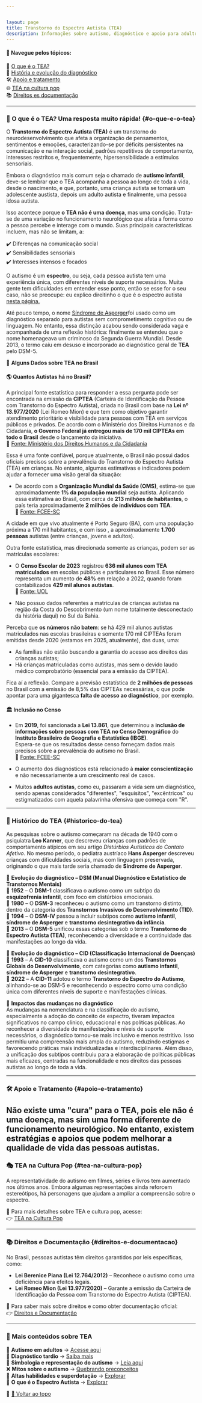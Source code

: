 ```yaml
---


layout: page
title: Transtorno do Espectro Autista (TEA)
description: Informações sobre autismo, diagnóstico e apoio para adultos autistas.
---
```


#### 📌 Navegue pelos tópicos:
📖 [O que é o TEA?](#o-que-e-o-tea)  
📜 [História e evolução do diagnóstico](#historico-do-tea)  
🛠️ [Apoio e tratamento](#apoio-e-tratamento)  
🌐 [TEA na cultura pop](#tea-na-cultura-pop)  
📚 [Direitos es documentação](#direitos-e-documentacao)  

---

### 🧩 O que é o TEA? Uma resposta muito rápida! {#o-que-e-o-tea}


O **Transtorno do Espectro Autista (TEA)** é um transtorno do neurodesenvolvimento que afeta a organização de pensamentos, sentimentos e emoções, caracterizando-se por déficits persistentes na comunicação e na interação social, padrões repetitivos de comportamento, interesses restritos e, frequentemente, hipersensibilidade a estímulos sensoriais.  

Embora o diagnóstico mais comum seja o chamado de **autismo infantil**, deve-se lembrar que o TEA acompanha a pessoa ao longo de toda a vida, desde o nascimento, e que, portanto, uma criança autista se tornará um adolescente austista, depois um adulto autista e finalmente, uma pessoa idosa autista.

Isso acontece porque **o TEA não é uma doença**, mas uma condição. Trata-se de uma variação no funcionamento neurológico que afeta a forma como a pessoa percebe e interage com o mundo. Suas principais características incluem, mas não se limitam, a:

✔️ Diferenças na comunicação social  
✔️ Sensibilidades sensoriais  
✔️ Interesses intensos e focados  

O autismo é um **espectro**, ou seja, cada pessoa autista tem uma experiência única, com diferentes níveis de suporte necessários. Muita gente tem dificuldades em entender esse ponto, então se esse for  o seu caso, não se preocupe: eu explico direitinho o que é o espectro autista [nesta página.](/pages/autismo/espectro.html)

Até pouco tempo, o nome [Síndrome de ~~Asperger~~](/pages/autismo/espectro.html)foi usado como um diagnóstico separado para autistas sem comprometimento cognitivo ou de linguagem. No entanto, essa distinção acabou sendo considerada vaga e acompanhada de uma reflexão histórica: finalmente se entendeu que o nome homenageava um criminoso da Segunda Guerra Mundial. Desde 2013, o termo caiu em desuso e incorporado ao diagnóstico geral de **TEA** pelo DSM-5.


📌 **Alguns Dados sobre TEA no Brasil**


#### 🌎 Quantos Autistas há no Brasil?

A principal fonte estatística para responder a essa pergunta pode ser encontrada na emissão da **CIPTEA** (Carteira de Identificação da Pessoa com Transtorno do Espectro Autista), criada no Brasil com base na **Lei nº 13.977/2020** (Lei Romeo Mion) e que tem como objetivo garantir atendimento prioritário e visibilidade para pessoas com TEA em serviços públicos e privados. De acordo com o Ministério dos Direitos Humanos e da Cidadania, **o Governo Federal já entregou mais de 170 mil CIPTEAs em todo o Brasil** desde o lançamento da iniciativa.  
  🔗 [Fonte: Ministério dos Direitos Humanos e da Cidadania](https://www.gov.br/mdh/pt-br/assuntos/noticias/governo-federal-entrega-mais-de-170-mil-carteiras-de-identificacao-da-pessoa-com-transtorno-do-espectro-autista-em-todo-o-pais)  

Essa é uma fonte confiável, porque atualmente, o Brasil não possui dados oficiais precisos sobre a prevalência do Transtorno do Espectro Autista (TEA) em crianças. No entanto, algumas estimativas e indicadores podem ajudar a fornecer uma visão geral da situação:  

- De acordo com a **Organização Mundial da Saúde (OMS)**, estima-se que aproximadamente **1% da população mundial** seja autista. Aplicando essa estimativa ao Brasil, com cerca de **213 milhões de habitantes**, o país teria aproximadamente **2 milhões de indivíduos com TEA**.  
  🔗 [Fonte: FCEE-SC](https://www.fcee.sc.gov.br/portal-do-autismo/8-categoria-institucional/9999-dados?utm_source=chatgpt.com)

A cidade em que vivo atualmente é Porto Seguro (BA), com uma população próxima a 170 mil habitantes, e com  isso , a aproximadamente **1.700 pessoas** autistas (entre crianças, jovens e adultos).   


Outra fonte estatística, mas direcionada somente as crianças, podem ser as matrículas escolares:

- O **Censo Escolar de 2023** registrou **636 mil alunos com TEA matriculados** em escolas públicas e particulares no Brasil. Esse número representa um aumento de **48%** em relação a 2022, quando foram contabilizados **429 mil alunos autistas**.  
  🔗 [Fonte: UOL](https://www.uol.com.br/vivabem/noticias/redacao/2024/04/02/numero-de-alunos-com-autismo-matriculados-nas-escolas-do-brasil-cresceu-48.htm?utm_source=chatgpt.com)  

- Não possuo dados referentes a matrículas de crianças autistas na região da Costa do Descobrimento (um nome totalmente desconectado da história daqui) no Sul da Bahia.


Perceba que **os números não batem**: se há 429 mil alunos autistas matriculados nas escolas brasileiras e somente 170 mil CIPTEAs foram emitidas desde 2020 (estamos em 2025, atualmente), das duas, uma:

- As famílias não estão buscando a garantia do acesso aos direitos das crianças autistas;
- Há crianças matriculadas como autistas, mas sem o devido laudo médico comprobatório (essencial para a emissão da CIPTEA).

Fica aí a reflexão. Compare a previsão estatística de **2 milhões de pessoas** no Brasil com a emissão de 8,5% das CIPTEAs necessárias, o que pode apontar para uma gigantesca **falta de acesso ao diagnóstico**, por exemplo.

#### 🏛️ Inclusão no Censo  

- Em **2019**, foi sancionada a **Lei 13.861**, que determinou a **inclusão de informações sobre pessoas com TEA no Censo Demográfico** do **Instituto Brasileiro de Geografia e Estatística (IBGE)**.  
  Espera-se que os resultados desse censo forneçam dados mais precisos sobre a prevalência do autismo no Brasil.  
  🔗 [Fonte: FCEE-SC](https://www.fcee.sc.gov.br/portal-do-autismo/8-categoria-institucional/9999-dados?utm_source=chatgpt.com)  

- O aumento dos diagnósticos está relacionado à **maior conscientização** e não necessariamente a um crescimento real de casos.  
- Muitos **adultos autistas**, como eu,  passaram a vida sem um diagnóstico, sendo apenas considerados "diferentes", "esquisitos", "excêntricos" ou estigmatizados com aquela palavrinha ofensiva que começa com "R".  


---

### 📜 Histórico do TEA {#historico-do-tea}

As pesquisas sobre o autismo começaram na década de 1940 com o psiquiatra **Leo Kanner**, que descreveu crianças com padrões de comportamento atípicos em seu artigo *Distúrbios Autísticos do Contato Afetivo*. No mesmo período, o pediatra austríaco **Hans Asperger** descreveu crianças com dificuldades sociais, mas com linguagem preservada, originando o que mais tarde seria chamado de **Síndrome de Asperger**.  

📌 **Evolução do diagnóstico – DSM (Manual Diagnóstico e Estatístico de Transtornos Mentais)**  
📅 **1952** – O **DSM-1** classificava o autismo como um subtipo da **esquizofrenia infantil**, com foco em distúrbios emocionais.  
📅 **1980** – O **DSM-3** reconheceu o autismo como um transtorno distinto, dentro da categoria dos **Transtornos Invasivos do Desenvolvimento (TID)**.  
📅 **1994** – O **DSM-IV** passou a incluir subtipos como **autismo infantil**, **síndrome de Asperger** e **transtorno desintegrativo da infância**.  
📅 **2013** – O **DSM-5** unificou essas categorias sob o termo **Transtorno do Espectro Autista (TEA)**, reconhecendo a diversidade e a continuidade das manifestações ao longo da vida.  

📌 **Evolução do diagnóstico – CID (Classificação Internacional de Doenças)**  
📅 **1993** – A **CID-10** classificava o autismo como um dos **Transtornos Globais do Desenvolvimento**, com categorias como **autismo infantil**, **síndrome de Asperger** e **transtorno desintegrativo**.  
📅 **2022** – A **CID-11** adotou o termo **Transtorno do Espectro do Autismo**, alinhando-se ao DSM-5 e reconhecendo o espectro como uma condição única com diferentes níveis de suporte e manifestações clínicas.  

📌 **Impactos das mudanças no diagnóstico**  
As mudanças na nomenclatura e na classificação do autismo, especialmente a adoção do conceito de espectro, tiveram impactos significativos no campo clínico, educacional e nas políticas públicas. Ao reconhecer a diversidade de manifestações e níveis de suporte necessários, o diagnóstico tornou-se mais inclusivo e menos restritivo. Isso permitiu uma compreensão mais ampla do autismo, reduzindo estigmas e favorecendo práticas mais individualizadas e interdisciplinares. Além disso, a unificação dos subtipos contribuiu para a elaboração de políticas públicas mais eficazes, centradas na funcionalidade e nos direitos das pessoas autistas ao longo de toda a vida.

---

### 🛠️ Apoio e Tratamento {#apoio-e-tratamento}

Não existe uma "cura" para o TEA, pois ele **não é uma doença**, mas sim uma forma diferente de funcionamento neurológico. No entanto, existem estratégias e apoios que podem melhorar a qualidade de vida das pessoas autistas.   
---

### 🎭 TEA na Cultura Pop {#tea-na-cultura-pop}

A representatividade do autismo em filmes, séries e livros tem aumentado nos últimos anos. Embora algumas representações ainda reforcem estereótipos, há personagens que ajudam a ampliar a compreensão sobre o espectro.

📌 Para mais detalhes sobre TEA e cultura pop, acesse:  
👉 [TEA na Cultura Pop](/pages/autismo/namidia.html)  

---

### 📚 Direitos e Documentação {#direitos-e-documentacao}

No Brasil, pessoas autistas têm direitos garantidos por leis específicas, como:  

- **Lei Berenice Piana (Lei 12.764/2012)** – Reconhece o autismo como uma deficiência para efeitos legais.  
- **Lei Romeo Mion (Lei 13.977/2020)** – Garante a emissão da Carteira de Identificação da Pessoa com Transtorno do Espectro Autista (CIPTEA).  

📌 Para saber mais sobre direitos e como obter documentação oficial:  
👉 [Direitos e Documentação](/pages/autismo/direitos.html)  

---

### 🔎 Mais conteúdos sobre TEA  

🧩 **Autismo em adultos** → [Acesse aqui](/pages/autismo/teadultos.html)  
📌 **Diagnóstico tardio** → [Saiba mais](/pages/autismo/teadultos_old.html)  
🎨 **Simbologia e representação do autismo** → [Leia aqui](/pages/autismo/identificadao.html)  
❌ **Mitos sobre o autismo** → [Quebrando preconceitos](/pages/autismo/mitos.html)  
🌟 **Altas habilidades e superdotação** → [Explorar](/pages/autismo/habilidades.html)  
🌟 **O que é o Espectro Autista** → [Explorar](/pages/autismo/espectro.html)

📌 [🔼 Voltar ao topo](#top)
